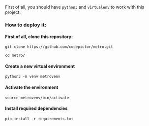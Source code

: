 First of all, you should have ```python3``` and ```virtualenv``` to work with this project.

### How to deploy it:

#### First of all, clone this repository:
```
git clone https://github.com/codepictor/metro.git

cd metro/
```

#### Create a new virtual environment
```
python3 -m venv metrovenv
```

#### Activate the environment
```
source metrovenv/bin/activate
```

#### Install required dependencies
```
pip install -r requirements.txt
```

